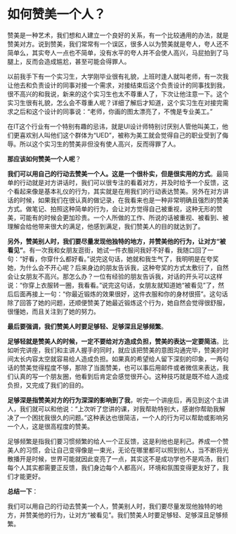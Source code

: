 # 如何赞美一个人？

赞美是一种艺术，我们想和人建立一个良好的关系，有一个比较通用的办法，就是赞美对方。说到赞美，我们常常有一个误区，很多人以为赞美就是夸人，夸人还不简单么，其实夸人一点也不简单，没有水平的夸人并不会使人高兴，马屁拍到了马腿上，反而会造成尴尬，甚至可能会得罪人。

以前我手下有一个实习生，大学刚毕业很有礼貌，上班时逢人就叫老师，有一次我让他去和负责设计的同事对接一个需求，对接结束后这个负责设计的同事找到我，很不高兴的和我说，新来的这个实习生也太不尊重人了，下次让他注意一下。这个实习生很有礼貌，怎么会不尊重人呢？详细了解后才知道，这个实习生在对接完需求之后和这个设计的同事说：“老师，你画的图太漂亮了，不愧是专业美工。”

在IT这个行业有一个特别有趣的忌讳，就是UI设计师特别讨厌别人管他叫美工，他们更喜欢别人叫他们这个群体为“UED”，被称为美工就会觉得自己的职业受到了侮辱。所以这个实习生的赞美非但没有使人高兴，反而得罪了人。

**那应该如何赞美一个人呢**？

**我们可以用自己的行动去赞美一个人。这是一个很朴实，但是很实用的方式**。最简单的行动就是对方讲话时，我们可以很专注的看着对方，并及时给予一个反馈，这个看起来像是基本礼仪的行为，其实就是在用我们的行动表达赞美。另外在对方讲话的时候，如果我们在很认真的做记录，在我看来也是一种非常明确且强烈的赞美方式。做笔记、拍照这种简单的行为，会让对方觉得自己被重视，这种无形的赞美，可能有的时候会更加珍贵。一个人所做的工作、所说的话被重视、被看到、被理解会给他带来很大的满足，他感到满足，我们赞美人的目的就达到了。

**另外，赞美别人时，我们要尽量发现他独特的地方，并赞美他的行为，让对方“被看见”**。有一次我和女朋友逛街，她试一件衣服问我好不好看，我随口回了一句：“好看，你穿什么都好看。”说完这句话，她就和我生气了，我明明是在夸奖她，为什么会不开心呢？后来身边的朋友告诉我，这种夸奖的方式太敷衍了，自然会让女朋友不高兴。那怎么办？一位有经验的朋友告诉我，对话的开头可以这样说：“你穿上衣服转一圈，我看看。”说完这句话，女朋友就知道她“被看见”了，然后后面再接上一句：“你最近锻炼的效果很好，这件衣服和你的身材很搭”。这句话除了回答了她的问题，还顺便赞美了她最近锻炼这个行为，她自然会觉得很舒服，很懂她，而且关注到了她的努力。

**最后要强调，我们赞美人时要足够轻、足够深且足够频繁**。

**足够轻就是赞美人的时候，一定不要给对方造成负担，赞美的表达一定要简洁**。比如听完讲座，我们和主讲人握手的同时，就应该把赞美的意图沟通完毕，赞美的时间太长内容太空就容易给人造成负担。如果真的希望给人留下深刻的印象，一两句话的赞美觉得程度不够，那除了当面赞美，也可以事后用邮件或者微信来表达，我们认真的写一个朋友圈，他看到后肯定会感觉很开心。这种技巧就是既不给人造成负担，又完成了我们的目的。

**足够深是指赞美对方的行为深深的影响到了我**，听完一个讲座后，再见到这个主讲人，我们就可以和他说：“上次听了您讲的课，对我帮助特别大，感谢你帮助我解决了一个困扰我很久的问题。”这种表达也很简洁，一个人的行为可以帮助或影响另一个人，这是很高程度的赞美。

足够频繁是指我们要习惯频繁的给人一个正反馈，这是利他也是利己。养成一个赞美人的习惯，会让自己变得像是一束光，无论在哪里都可以照到别人，当不断将光散播开是时候，世界可能就因此变亮了一点，其实这不是成功学也不是鸡汤，我们每个人其实都需要正反馈，我们身边每个人都高兴，环境和氛围变得更友好了，我们才能更好。

**总结一下**：

我们可以用自己的行动去赞美一个人，赞美别人时，我们要尽量发现他独特的地方，并赞美他的行为，让对方“被看见”。我们赞美人时要足够轻、足够深且足够频繁。